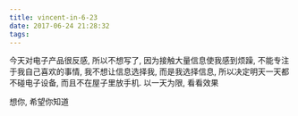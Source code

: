 ```yaml
---
title: vincent-in-6-23
date: 2017-06-24 21:28:32
tags:
---
```


<p>今天对电子产品很反感, 所以不想写了, 因为接触大量信息使我感到烦躁, 不能专注于我自己喜欢的事情, 我不想让信息选择我, 而是我选择信息, 所以决定明天一天都不碰电子设备, 而且不在屋子里放手机. 以一天为限, 看看效果</p>
<p>想你, 希望你知道</p>
